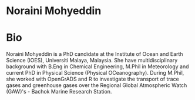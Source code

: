 # Noraini Mohyeddin

# Bio
Noraini Mohyeddin is a PhD candidate at the Institute of Ocean and Earth Science (IOES), Universiti Malaya, Malaysia. She have multidisciplinary background with B.Eng in Chemical Engineering, M.Phil in Meteorology and current PhD in Physical Science (Physical OCeanography). During M.Phil, she worked with OpenGrADS and R to investigate the transport of trace gases and greenhouse gases over the Regional Global Atmospheric Watch (GAW)'s - Bachok Marine Research Station. 




<!---
noraini0210/noraini0210 is a ✨ special ✨ repository because its `README.md` (this file) appears on your GitHub profile.
You can click the Preview link to take a look at your changes.
--->
